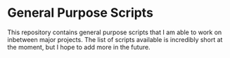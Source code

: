 # General Purpose Scripts #

This repository contains general purpose scripts that I am able to work on
inbetween major projects. The list of scripts available is incredibly short at 
the moment, but I hope to add more in the future.
